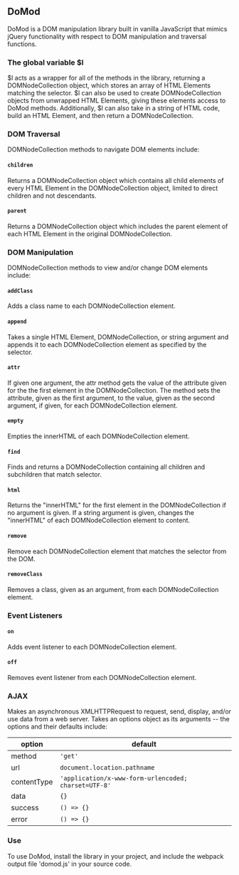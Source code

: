 ## DoMod


DoMod is a DOM manipulation library built in vanilla JavaScript that mimics jQuery functionality with respect to DOM manipulation and traversal functions.  


###  The global variable $l

$l acts as a wrapper for all of the methods in the library, returning a DOMNodeCollection object, which stores an array of HTML Elements matching the selector. $l can also be used to create DOMNodeCollection objects from unwrapped HTML Elements, giving these elements access to DoMod methods. Additionally, $l can also take in a string of HTML code, build an HTML Element, and then return a DOMNodeCollection.



### DOM Traversal

DOMNodeCollection methods to navigate DOM elements include:

#### `children`

Returns a DOMNodeCollection object which contains  all child elements of every HTML Element in the DOMNodeCollection object, limited to direct children and not descendants.

#### `parent`

Returns a DOMNodeCollection object which includes the parent element of each HTML Element in the original DOMNodeCollection.  

### DOM Manipulation

DOMNodeCollection methods to view and/or change DOM elements include:

#### `addClass`

Adds a class name to each DOMNodeCollection element.

#### `append`

Takes a single HTML Element, DOMNodeCollection, or string argument and appends it to each DOMNodeCollection element as specified by the selector.

#### `attr`

  If given one argument, the attr method gets the value of the attribute given for the the first element in the DOMNodeCollection.  The method sets the attribute, given as the first argument, to the value, given as the second argument, if given, for each DOMNodeCollection element.

#### `empty`

Empties the innerHTML of each DOMNodeCollection element.

#### `find`

Finds and returns a DOMNodeCollection containing all children and subchildren that match selector.

#### `html`

Returns the "innerHTML" for the first element in the DOMNodeCollection if no argument is given.  If a string argument is given, changes the "innerHTML" of each DOMNodeCollection element to content.

#### `remove`

Remove each DOMNodeCollection element that matches the selector from the DOM.

#### `removeClass`

Removes a class, given as an argument, from each DOMNodeCollection element.

### Event Listeners

#### `on`

Adds event listener to each DOMNodeCollection element.

#### `off`

Removes event listener from each DOMNodeCollection element.

### AJAX

Makes an asynchronous XMLHTTPRequest to request, send, display, and/or use data from a web server. Takes an options object as its arguments -- the options and their defaults include:

option | default
--- | ---
method | `'get'`
url | `document.location.pathname`
contentType | `'application/x-www-form-urlencoded; charset=UTF-8'`
data | `{}`
success | `() => {}`
error | `() => {}`


### Use

To use DoMod, install the library in your project, and include the webpack output file 'domod.js' in your source code.
